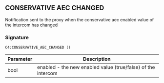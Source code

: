 ## CONSERVATIVE AEC CHANGED

Notification sent to the proxy  when the conservative aec enabled value of the intercom has changed


### Signature

`C4:CONSERVATIVE_AEC_CHANGED ()`


| Parameter | Description |
| --- | --- |
| bool | enabled - the new enabled value (true/false) of the intercom |

